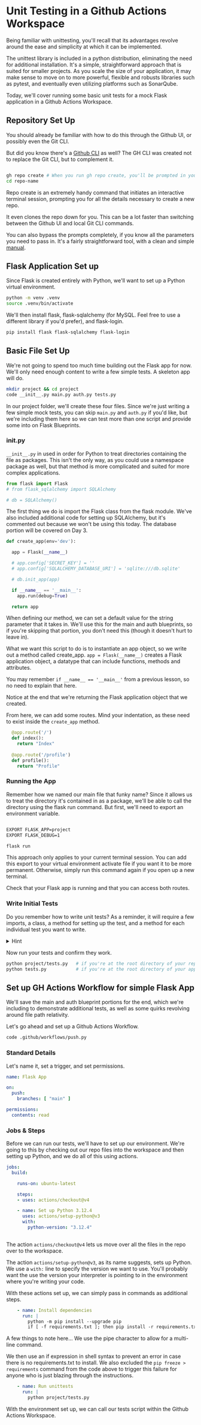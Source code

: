 # Unit Testing in a Github Actions Workspace

Being familiar with unittesting, you'll recall that its advantages revolve around the ease and simplicity at which it can be implemented.

The unittest library is included in a python distribution, eliminating the need for additional installation.  It's a simple, straightforward approach that is suited for smaller projects.  As you scale the size of your application, it may make sense to move on to more powerful, flexible and robusts libraries such as pytest, and eventually even utilizing platforms such as SonarQube.

Today, we'll cover running some basic unit tests for a mock Flask application in a Github Actions Workspace.

## Repository Set Up

You should already be familiar with how to do this through the Github UI, or possibly even the Git CLI.

But did you know there's a [Github CLI](https://cli.github.com/) as well?  The GH CLI was created not to replace the Git CLI, but to complement it.  

```bash

gh repo create # When you run gh repo create, you'll be prompted in your terminal
cd repo-name
```

Repo create is an extremely handy command that initiates an interactive terminal session, prompting you for all the details necessary to create a new repo.

It even clones the repo down for you.  This can be a lot faster than switching between the Github UI and local Git CLI commands.

You can also bypass the prompts completely, if you know all the parameters you need to pass in.  It's a fairly straightforward tool, with a clean and simple [manual](https://cli.github.com/manual/).

## Flask Application Set up

Since Flask is created entirely with Python, we'll want to set up a Python virtual environment.

```bash
python -m venv .venv
source .venv/bin/activate
```

We'll then install flask, flask-sqlalchemy (for MySQL.  Feel free to use a different library if you'd prefer), and flask-login.

```bash
pip install flask flask-sqlalchemy flask-login
```

## Basic File Set Up

We're not going to spend too much time building out the Flask app for now.  We'll only need enough content to write a few simple tests.  A skeleton app will do.

```bash
mkdir project && cd project
code __init__.py main.py auth.py tests.py
```

In our project folder, we'll create these four files.  Since we're just writing a few simple mock tests, you can skip `main.py` and `auth.py` if you'd like, but we're including them here so we can test more than one script and provide some into on Flask Blueprints.

### __init__.py

`__init__.py` in used in order for Python to treat directories containing the file as packages.  This isn't the only way, as you could use a namespace package as well, but that method is more complicated and suited for more complex applications.

```python
from flask import Flask
# from flask_sqlalchemy import SQLAlchemy

# db = SQLAlchemy()
```

The first thing we do is import the Flask class from the flask module.  We've also included additional code for setting up SQLAlchemy, but it's commented out because we won't be using this today.  The database portion will be covered on Day 3.

```python
def create_app(env='dev'):

  app = Flask(__name__)

  # app.config['SECRET_KEY'] = ''
  # app.config['SQLALCHEMY_DATABASE_URI'] = 'sqlite:///db.sqlite'

  # db.init_app(app)

  if __name__ == '__main__':
    app.run(debug=True)

  return app
```

When defining our method, we can set a default value for the string parameter that it takes in.  We'll use this for the main and auth blueprints, so if you're skipping that portion, you don't need this (though it doesn't hurt to leave in).

What we want this script to do is to instantiate an app object, so we write out a method called create_app.  `app = Flask(__name__)` creates a Flask application object, a datatype that can include functions, methods and attributes.

You may remember `if __name__ == '__main__'` from a previous lesson, so no need to explain that here.  

Notice at the end that we're returning the Flask application object that we created.

From here, we can add some routes.  Mind your indentation, as these need to exist inside the `create_app` method.

```python
  @app.route('/')
  def index():
    return "Index"
  
  @app.route('/profile')
  def profile():
    return "Profile"
```

### Running the App

Remember how we named our main file that funky name?  Since it allows us to treat the directory it's contained in as a package, we'll be able to call the directory using the flask run command.  But first, we'll need to export an environment variable.

```bash

EXPORT FLASK_APP=project 
EXPORT FLASK_DEBUG=1

flask run

```

This approach only applies to your current terminal session.  You can add this export to your virtual environment activate file if you want it to be more permanent.  Otherwise, simply run this command again if you open up a new terminal.

Check that your Flask app is running and that you can access both routes.

### Write Initial Tests

Do you remember how to write unit tests?  As a reminder, it will require a few imports, a class, a method for setting up the test, and a method for each individual test you want to write.

<details>
  <summary>Hint</summary>
  
```python
from __init__ import create_app
import unittest

class Test(unittest.TestCase):
  def setUp(self):
    self.app = create_app('test')
    self.client = self.app.test_client()

  def test_index(self):
    response = self.client.get("/")
    print (response.data)
    self.assertEqual(response.data, b"Index")

if __name__ == '__main__':
  unittest.main()

```

> When writing our test, we use b to convert the string into bytes so that we can compare it against the raw response data.

</details>

Now run your tests and confirm they work.

```bash
python project/tests.py   # if you're at the root directory of your repository
python tests.py           # if you're at the root directory of your application
```

## Set up GH Actions Workflow for simple Flask App

We'll save the main and auth blueprint portions for the end, which we're including to demonstrate additional tests, as well as some quirks revolving around file path relativity.

Let's go ahead and set up a Github Actions Workflow.

```bash
code .github/workflows/push.py
```

### Standard Details

Let's name it, set a trigger, and set permissions.

```yml
name: Flask App

on:
  push:
    branches: [ "main" ]

permissions:
  contents: read
```

### Jobs & Steps

Before we can run our tests, we'll have to set up our environment.  We're going to this by checking out our repo files into the workspace and then setting up Python, and we do all of this using actions.

```yml
jobs:
  build:

    runs-on: ubuntu-latest

    steps:
    - uses: actions/checkout@v4

    - name: Set up Python 3.12.4
      uses: actions/setup-python@v3
      with:
        python-version: "3.12.4"
    

```

The action `actions/checkout@v4` lets us move over all the files in the repo over to the workspace.

The action `actions/setup-python@v3`, as its name suggests, sets up Python.  We use a `with:` line to specify the version we want to use.  You'll probably want the use the version your interpreter is pointing to in the environment where you're writing your code.

With these actions set up, we can simply pass in commands as additional steps.

```yml
    - name: Install dependencies
      run: |
        python -m pip install --upgrade pip
        if [ -f requirements.txt ]; then pip install -r requirements.txt; fi
```

A few things to note here... We use the pipe character to allow for a multi-line command.

We then use an if expression in shell syntax to prevent an error in case there is no requirements.txt to install.  We also excluded the `pip freeze > requirements` command from the code above to trigger this failure for anyone who is just blazing through the instructions.


```yml
    - name: Run unittests
      run: |
        python project/tests.py
```

With the environment set up, we can call our tests script within the Github Actions Workspace.

<!-- ### Blueprints

tbd -->
